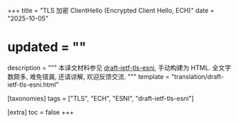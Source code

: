 +++
title = "TLS 加密 ClientHello (Encrypted Client Hello, ECH)"
date = "2025-10-05"
# updated = ""
description = """
本译文材料参见 [draft-ietf-tls-esni](https://github.com/han-rs/draft-ietf-tls-esni), 手动构建为 HTML. 全文字数颇多, 难免错漏, 还请谅解, 欢迎反馈交流.
"""
template = "translation/draft-ietf-tls-esni.html"

[taxonomies]
tags = ["TLS", "ECH", "ESNI", "draft-ietf-tls-esni"]

[extra]
toc = false
+++
